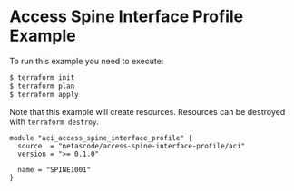 <!-- BEGIN_TF_DOCS -->
# Access Spine Interface Profile Example

To run this example you need to execute:

```bash
$ terraform init
$ terraform plan
$ terraform apply
```

Note that this example will create resources. Resources can be destroyed with `terraform destroy`.

```hcl
module "aci_access_spine_interface_profile" {
  source  = "netascode/access-spine-interface-profile/aci"
  version = ">= 0.1.0"

  name = "SPINE1001"
}
```
<!-- END_TF_DOCS -->